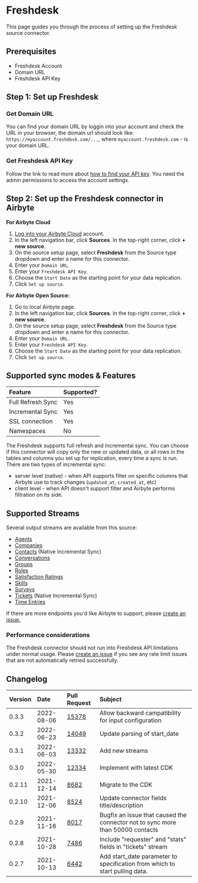 # Freshdesk

This page guides you through the process of setting up the Freshdesk source connector.

## Prerequisites

* Freshdesk Account
* Domain URL
* Freshdesk API Key

## Step 1: Set up Freshdesk

### Get Domain URL

You can find your domain URL by loggin into your account and check the URL in your browser, the domain url should look like: `https://myaccount.freshdesk.com/...`, where `myaccount.freshdesk.com` - is your domain URL.

### Get Freshdesk API Key

Follow the link to read more about [how to find your API key](https://support.freshdesk.com/support/solutions/articles/215517). You need the admin permissions to access the account settings.


## Step 2: Set up the Freshdesk connector in Airbyte

**For Airbyte Cloud**

1. [Log into your Airbyte Cloud](https://cloud.airbyte.io/workspaces) account. 
2. In the left navigation bar, click **Sources**. In the top-right corner, click **+ new source**. 
3. On the source setup page, select **Freshdesk** from the Source type dropdown and enter a name for this connector. 
4. Enter your `Domain URL`.
5. Enter your `Freshdesk API Key`.
6. Choose the `Start Date` as the starting point for your data replication.
5. Click `Set up source`.

**For Airbyte Open Source:**

1. Go to local Airbyte page.
2. In the left navigation bar, click **Sources**. In the top-right corner, click **+ new source**. 
3. On the source setup page, select **Freshdesk** from the Source type dropdown and enter a name for this connector. 
4. Enter your `Domain URL`.
5. Enter your `Freshdesk API Key`.
6. Choose the `Start Date` as the starting point for your data replication.
5. Click `Set up source`.

## Supported sync modes & Features

| Feature | Supported? |
| :--- | :--- |
| Full Refresh Sync | Yes |
| Incremental Sync | Yes |
| SSL connection | Yes |
| Namespaces | No |

The Freshdesk supports full refresh and incremental sync. You can choose if this connector will copy only the new or updated data, or all rows in the tables and columns you set up for replication, every time a sync is run. There are two types of incremental sync:

* server level \(native\) - when API supports filter on specific columns that Airbyte use to track changes \(`updated_at`, `created_at`, etc\)
* client level - when API doesn't support filter and Airbyte performs filtration on its side.

## Supported Streams

Several output streams are available from this source:

* [Agents](https://developers.freshdesk.com/api/#agents)
* [Companies](https://developers.freshdesk.com/api/#companies)
* [Contacts](https://developers.freshdesk.com/api/#contacts) \(Native Incremental Sync\)
* [Conversations](https://developers.freshdesk.com/api/#conversations)
* [Groups](https://developers.freshdesk.com/api/#groups)
* [Roles](https://developers.freshdesk.com/api/#roles)
* [Satisfaction Ratings](https://developers.freshdesk.com/api/#satisfaction-ratings)
* [Skills](https://developers.freshdesk.com/api/#skills)
* [Surveys](https://developers.freshdesk.com/api/#surveys)
* [Tickets](https://developers.freshdesk.com/api/#tickets) \(Native Incremental Sync\)
* [Time Entries](https://developers.freshdesk.com/api/#time-entries)

If there are more endpoints you'd like Airbyte to support, please [create an issue.](https://github.com/airbytehq/airbyte/issues/new/choose)

### Performance considerations

The Freshdesk connector should not run into Freshdesk API limitations under normal usage. Please [create an issue](https://github.com/airbytehq/airbyte/issues) if you see any rate limit issues that are not automatically retried successfully.


## Changelog

| Version | Date       | Pull Request                                                | Subject                                                                        |
|:--------|:-----------|:------------------------------------------------------------|:-------------------------------------------------------------------------------|
| 0.3.3   | 2022-08-06 | [15378](https://github.com/airbytehq/airbyte/pull/15378)    | Allow backward campatibility for input configuration
| 0.3.2   | 2022-06-23 | [14049](https://github.com/airbytehq/airbyte/pull/14049)    | Update parsing of start_date                                                   |
| 0.3.1   | 2022-06-03 | [13332](https://github.com/airbytehq/airbyte/pull/13332)    | Add new streams                                                                |
| 0.3.0   | 2022-05-30 | [12334](https://github.com/airbytehq/airbyte/pull/12334)    | Implement with latest CDK                                                      |      
| 0.2.11  | 2021-12-14 | [8682](https://github.com/airbytehq/airbyte/pull/8682)      | Migrate to the CDK                                                             |
| 0.2.10  | 2021-12-06 | [8524](https://github.com/airbytehq/airbyte/pull/8524)      | Update connector fields title/description                                      |
| 0.2.9   | 2021-11-16 | [8017](https://github.com/airbytehq/airbyte/pull/8017)      | Bugfix an issue that caused the connector not to sync more than 50000 contacts |
| 0.2.8   | 2021-10-28 | [7486](https://github.com/airbytehq/airbyte/pull/7486)      | Include "requester" and "stats" fields in "tickets" stream                     |
| 0.2.7   | 2021-10-13 | [6442](https://github.com/airbytehq/airbyte/pull/6442)      | Add start_date parameter to specification from which to start pulling data.    |
